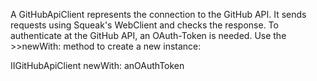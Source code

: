 A GitHubApiClient represents the connection to the GitHub API. It sends requests using Squeak's WebClient and checks the response. To authenticate at the GitHub API, an OAuth-Token is needed. Use the >>newWith: method to create a new instance:

IIGitHubApiClient newWith: anOAuthToken

